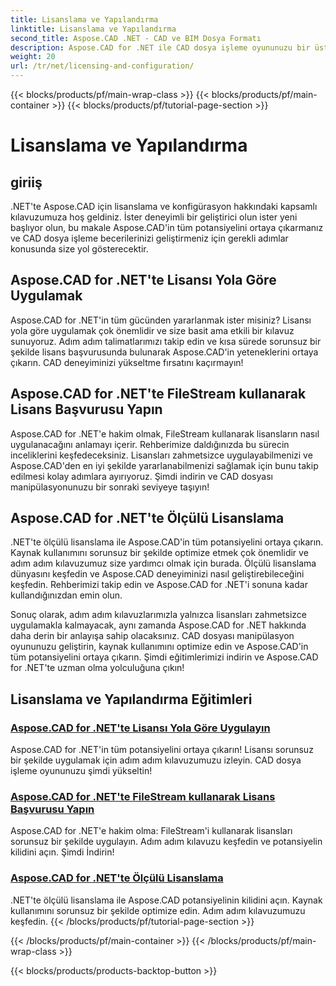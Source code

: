 ```yaml
---
title: Lisanslama ve Yapılandırma
linktitle: Lisanslama ve Yapılandırma
second_title: Aspose.CAD .NET - CAD ve BIM Dosya Formatı
description: Aspose.CAD for .NET ile CAD dosya işleme oyununuzu bir üst seviyeye taşıyın! FileStream'i kullanarak veya adım adım eğitimlerimiz aracılığıyla lisansları sorunsuz bir şekilde uygulayın.
weight: 20
url: /tr/net/licensing-and-configuration/
---
```


{{< blocks/products/pf/main-wrap-class >}}
{{< blocks/products/pf/main-container >}}
{{< blocks/products/pf/tutorial-page-section >}}

# Lisanslama ve Yapılandırma


## giriiş

.NET'te Aspose.CAD için lisanslama ve konfigürasyon hakkındaki kapsamlı kılavuzumuza hoş geldiniz. İster deneyimli bir geliştirici olun ister yeni başlıyor olun, bu makale Aspose.CAD'in tüm potansiyelini ortaya çıkarmanız ve CAD dosya işleme becerilerinizi geliştirmeniz için gerekli adımlar konusunda size yol gösterecektir.

## Aspose.CAD for .NET'te Lisansı Yola Göre Uygulamak

Aspose.CAD for .NET'in tüm gücünden yararlanmak ister misiniz? Lisansı yola göre uygulamak çok önemlidir ve size basit ama etkili bir kılavuz sunuyoruz. Adım adım talimatlarımızı takip edin ve kısa sürede sorunsuz bir şekilde lisans başvurusunda bulunarak Aspose.CAD'in yeteneklerini ortaya çıkarın. CAD deneyiminizi yükseltme fırsatını kaçırmayın!

## Aspose.CAD for .NET'te FileStream kullanarak Lisans Başvurusu Yapın

Aspose.CAD for .NET'e hakim olmak, FileStream kullanarak lisansların nasıl uygulanacağını anlamayı içerir. Rehberimize daldığınızda bu sürecin inceliklerini keşfedeceksiniz. Lisansları zahmetsizce uygulayabilmenizi ve Aspose.CAD'den en iyi şekilde yararlanabilmenizi sağlamak için bunu takip edilmesi kolay adımlara ayırıyoruz. Şimdi indirin ve CAD dosyası manipülasyonunuzu bir sonraki seviyeye taşıyın!

## Aspose.CAD for .NET'te Ölçülü Lisanslama

.NET'te ölçülü lisanslama ile Aspose.CAD'in tüm potansiyelini ortaya çıkarın. Kaynak kullanımını sorunsuz bir şekilde optimize etmek çok önemlidir ve adım adım kılavuzumuz size yardımcı olmak için burada. Ölçülü lisanslama dünyasını keşfedin ve Aspose.CAD deneyiminizi nasıl geliştirebileceğini keşfedin. Rehberimizi takip edin ve Aspose.CAD for .NET'i sonuna kadar kullandığınızdan emin olun.

Sonuç olarak, adım adım kılavuzlarımızla yalnızca lisansları zahmetsizce uygulamakla kalmayacak, aynı zamanda Aspose.CAD for .NET hakkında daha derin bir anlayışa sahip olacaksınız. CAD dosyası manipülasyon oyununuzu geliştirin, kaynak kullanımını optimize edin ve Aspose.CAD'in tüm potansiyelini ortaya çıkarın. Şimdi eğitimlerimizi indirin ve Aspose.CAD for .NET'te uzman olma yolculuğuna çıkın!
## Lisanslama ve Yapılandırma Eğitimleri
### [Aspose.CAD for .NET'te Lisansı Yola Göre Uygulayın](./apply-license-by-path/)
 Aspose.CAD for .NET'in tüm potansiyelini ortaya çıkarın! Lisansı sorunsuz bir şekilde uygulamak için adım adım kılavuzumuzu izleyin. CAD dosya işleme oyununuzu şimdi yükseltin!
### [Aspose.CAD for .NET'te FileStream kullanarak Lisans Başvurusu Yapın](./apply-license-using-filestream/)
Aspose.CAD for .NET'e hakim olma: FileStream'i kullanarak lisansları sorunsuz bir şekilde uygulayın. Adım adım kılavuzu keşfedin ve potansiyelin kilidini açın. Şimdi İndirin!
### [Aspose.CAD for .NET'te Ölçülü Lisanslama](./metered-licensing/)
.NET'te ölçülü lisanslama ile Aspose.CAD potansiyelinin kilidini açın. Kaynak kullanımını sorunsuz bir şekilde optimize edin. Adım adım kılavuzumuzu keşfedin.
{{< /blocks/products/pf/tutorial-page-section >}}

{{< /blocks/products/pf/main-container >}}
{{< /blocks/products/pf/main-wrap-class >}}

{{< blocks/products/products-backtop-button >}}
